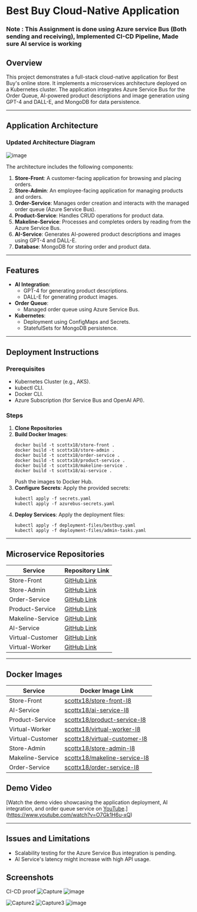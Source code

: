 # Best Buy Cloud-Native Application

### Note : This Assignment is done using Azure service Bus (Both sending and receiving), Implemented CI-CD Pipeline, Made sure AI service is working

## Overview

This project demonstrates a full-stack cloud-native application for Best Buy's online store. It implements a microservices architecture deployed on a Kubernetes cluster. The application integrates Azure Service Bus for the Order Queue, AI-powered product descriptions and image generation using GPT-4 and DALL-E, and MongoDB for data persistence.

---

## Application Architecture

### Updated Architecture Diagram
![image](https://github.com/user-attachments/assets/c21a9933-b7c9-41e5-b436-8a3d5e9282c0)


The architecture includes the following components:
1. **Store-Front**: A customer-facing application for browsing and placing orders.
2. **Store-Admin**: An employee-facing application for managing products and orders.
3. **Order-Service**: Manages order creation and interacts with the managed order queue (Azure Service Bus).
4. **Product-Service**: Handles CRUD operations for product data.
5. **Makeline-Service**: Processes and completes orders by reading from the Azure Service Bus.
6. **AI-Service**: Generates AI-powered product descriptions and images using GPT-4 and DALL-E.
7. **Database**: MongoDB for storing order and product data.

---

## Features

- **AI Integration**: 
  - GPT-4 for generating product descriptions.
  - DALL-E for generating product images.
- **Order Queue**:
  - Managed order queue using Azure Service Bus.
- **Kubernetes**:
  - Deployment using ConfigMaps and Secrets.
  - StatefulSets for MongoDB persistence.

---

## Deployment Instructions

### Prerequisites

- Kubernetes Cluster (e.g., AKS).
- kubectl CLI.
- Docker CLI.
- Azure Subscription (for Service Bus and OpenAI API).

### Steps

1. **Clone Repositories**
2. **Build Docker Images**:
   ```
   docker build -t scottx18/store-front .
   docker build -t scottx18/store-admin .
   docker build -t scottx18/order-service .
   docker build -t scottx18/product-service .
   docker build -t scottx18/makeline-service .
   docker build -t scottx18/ai-service .
   ```
   Push the images to Docker Hub.
3. **Configure Secrets**:
   Apply the provided secrets:
   ```
   kubectl apply -f secrets.yaml
   kubectl apply -f azurebus-secrets.yaml
   ```
4. **Deploy Services**:
   Apply the deployment files:
   ```
   kubectl apply -f deployment-files/bestbuy.yaml
   kubectl apply -f deployment-files/admin-tasks.yaml
---

## Microservice Repositories

| Service          | Repository Link                  |
|-------------------|----------------------------------|
| Store-Front       | [GitHub Link](https://github.com/scot8/store-front-L8)                |
| Store-Admin       | [GitHub Link](https://github.com/scot8/store-admin-L8)                |
| Order-Service     | [GitHub Link](https://github.com/scot8/order-service-L8)                |
| Product-Service   | [GitHub Link](https://github.com/scot8/product-service-L8)                |
| Makeline-Service  | [GitHub Link](https://github.com/scot8/makeline-service-L8)                |
| AI-Service        | [GitHub Link](https://github.com/scot8/ai-service-L8)   
| Virtual-Customer        | [GitHub Link](https://github.com/scot8/virtual-customer-L8)  
| Virtual-Worker        | [GitHub Link](https://github.com/scot8/virtual-worker-L8)  |

---
## Docker Images

| Service               | Docker Image Link                                      |
|-----------------------|-------------------------------------------------------|
| Store-Front           | [scottx18/store-front-l8](https://hub.docker.com/r/scottx18/store-front-l8) |
| AI-Service            | [scottx18/ai-service-l8](https://hub.docker.com/r/scottx18/ai-service-l8)   |
| Product-Service       | [scottx18/product-service-l8](https://hub.docker.com/r/scottx18/product-service-l8) |
| Virtual-Worker        | [scottx18/virtual-worker-l8](https://hub.docker.com/r/scottx18/virtual-worker-l8) |
| Virtual-Customer      | [scottx18/virtual-customer-l8](https://hub.docker.com/r/scottx18/virtual-customer-l8) |
| Store-Admin           | [scottx18/store-admin-l8](https://hub.docker.com/r/scottx18/store-admin-l8) |
| Makeline-Service      | [scottx18/makeline-service-l8](https://hub.docker.com/r/scottx18/makeline-service-l8) |
| Order-Service         | [scottx18/order-service-l8](https://hub.docker.com/r/scottx18/order-service-l8) |

## Demo Video

[Watch the demo video showcasing the application deployment, AI integration, and order queue service on [YouTube](#).](https://www.youtube.com/watch?v=O7Gk1H6u-xQ)

---

## Issues and Limitations

- Scalability testing for the Azure Service Bus integration is pending.
- AI Service's latency might increase with high API usage.

## Screenshots
CI-CD proof
![Capture](https://github.com/user-attachments/assets/fb04cea1-3e74-4324-8525-fe839c991583)
![image](https://github.com/user-attachments/assets/d0fc2119-fa5b-444a-9153-2e801a950ad2)

![Capture2](https://github.com/user-attachments/assets/755522d3-bf4b-4ad1-b713-c04c7f61fd92)
![Capture3](https://github.com/user-attachments/assets/f9140a68-91a1-490d-9b39-22a3325dfb80)
![image](https://github.com/user-attachments/assets/329e5bd3-de84-4a1f-ba83-6ea89f3dd3ca)




